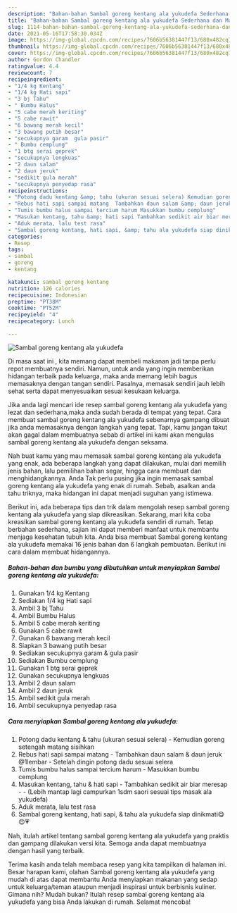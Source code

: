 ```yaml
---
description: "Bahan-bahan Sambal goreng kentang ala yukudefa Sederhana dan Mudah Dibuat"
title: "Bahan-bahan Sambal goreng kentang ala yukudefa Sederhana dan Mudah Dibuat"
slug: 1114-bahan-bahan-sambal-goreng-kentang-ala-yukudefa-sederhana-dan-mudah-dibuat
date: 2021-05-16T17:58:30.034Z
image: https://img-global.cpcdn.com/recipes/7606b56381447f13/680x482cq70/sambal-goreng-kentang-ala-yukudefa-foto-resep-utama.jpg
thumbnail: https://img-global.cpcdn.com/recipes/7606b56381447f13/680x482cq70/sambal-goreng-kentang-ala-yukudefa-foto-resep-utama.jpg
cover: https://img-global.cpcdn.com/recipes/7606b56381447f13/680x482cq70/sambal-goreng-kentang-ala-yukudefa-foto-resep-utama.jpg
author: Gordon Chandler
ratingvalue: 4.4
reviewcount: 7
recipeingredient:
- "1/4 kg Kentang"
- "1/4 kg Hati sapi"
- "3 bj Tahu"
- " Bumbu Halus"
- "5 cabe merah keriting"
- "5 cabe rawit"
- "6 bawang merah kecil"
- "3 bawang putih besar"
- "secukupnya garam  gula pasir"
- " Bumbu cemplung"
- "1 btg serai geprek"
- "secukupnya lengkuas"
- "2 daun salam"
- "2 daun jeruk"
- "sedikit gula merah"
- "secukupnya penyedap rasa"
recipeinstructions:
- "Potong dadu kentang &amp; tahu (ukuran sesuai selera) Kemudian goreng setengah matang sisihkan"
- "Rebus hati sapi sampai matang  Tambahkan daun salam &amp; daun jeruk @1lembar Setelah dingin potong dadu sesuai selera"
- "Tumis bumbu halus sampai tercium harum Masukkan bumbu cemplung"
- "Masukan kentang, tahu &amp; hati sapi Tambahkan sedikit air biar meresap  (Lebih mantap lagi campurkan 1sdm saori sesuai tips masak ala yukudefa)"
- "Aduk merata, lalu test rasa"
- "Sambal goreng kentang, hati sapi, &amp; tahu ala yukudefa siap dinikmati😋😍💗"
categories:
- Resep
tags:
- sambal
- goreng
- kentang

katakunci: sambal goreng kentang 
nutrition: 126 calories
recipecuisine: Indonesian
preptime: "PT38M"
cooktime: "PT52M"
recipeyield: "4"
recipecategory: Lunch

---
```



![Sambal goreng kentang ala yukudefa](https://img-global.cpcdn.com/recipes/7606b56381447f13/680x482cq70/sambal-goreng-kentang-ala-yukudefa-foto-resep-utama.jpg)

Di masa  saat ini , kita memang dapat membeli makanan jadi tanpa perlu repot membuatnya sendiri. Namun, untuk anda yang ingin memberikan hidangan terbaik pada keluarga, maka anda memang lebih bagus memasaknya dengan tangan sendiri. Pasalnya, memasak sendiri jauh lebih sehat serta dapat menyesuaikan sesuai kesukaan keluarga.

Jika anda lagi mencari ide resep sambal goreng kentang ala yukudefa yang lezat dan sederhana,maka anda sudah berada di tempat yang tepat. Cara membuat sambal goreng kentang ala yukudefa  sebenarnya gampang dibuat jika anda memasaknya dengan langkah yang tepat. Tapi, kamu jangan takut akan gagal dalam membuatnya 
sebab di artikel ini kami akan mengulas sambal goreng kentang ala yukudefa dengan seksama.  



Nah buat kamu yang mau memasak sambal goreng kentang ala yukudefa yang enak, ada beberapa langkah yang dapat dilakukan, mulai dari memilih jenis bahan, lalu pemilihan bahan segar, hingga cara membuat dan menghidangkannya. Anda Tak perlu pusing jika ingin memasak sambal goreng kentang ala yukudefa yang enak di rumah. Sebab, asalkan anda  tahu triknya, maka hidangan ini dapat menjadi suguhan yang istimewa.

Berikut ini, ada beberapa tips dan trik dalam mengolah resep sambal goreng kentang ala yukudefa yang siap dikreasikan. Sekarang, mari kita coba kreasikan sambal goreng kentang ala yukudefa sendiri di rumah. Tetap berbahan sederhana, sajian ini dapat memberi manfaat untuk membantu menjaga kesehatan tubuh kita. Anda bisa membuat Sambal goreng kentang ala yukudefa memakai 16 jenis bahan dan 6 langkah pembuatan. Berikut ini cara dalam membuat hidangannya.

<!--inarticleads1-->

##### Bahan-bahan dan bumbu yang dibutuhkan untuk menyiapkan Sambal goreng kentang ala yukudefa:

1. Gunakan 1/4 kg Kentang
1. Sediakan 1/4 kg Hati sapi
1. Ambil 3 bj Tahu
1. Ambil  Bumbu Halus
1. Ambil 5 cabe merah keriting
1. Gunakan 5 cabe rawit
1. Gunakan 6 bawang merah kecil
1. Siapkan 3 bawang putih besar
1. Sediakan secukupnya garam &amp; gula pasir
1. Sediakan  Bumbu cemplung
1. Gunakan 1 btg serai geprek
1. Gunakan secukupnya lengkuas
1. Ambil 2 daun salam
1. Ambil 2 daun jeruk
1. Ambil sedikit gula merah
1. Ambil secukupnya penyedap rasa




<!--inarticleads2-->

##### Cara menyiapkan Sambal goreng kentang ala yukudefa:

1. Potong dadu kentang &amp; tahu (ukuran sesuai selera) - Kemudian goreng setengah matang sisihkan
1. Rebus hati sapi sampai matang  - Tambahkan daun salam &amp; daun jeruk @1lembar - Setelah dingin potong dadu sesuai selera
1. Tumis bumbu halus sampai tercium harum - Masukkan bumbu cemplung
1. Masukan kentang, tahu &amp; hati sapi - Tambahkan sedikit air biar meresap -  - (Lebih mantap lagi campurkan 1sdm saori sesuai tips masak ala yukudefa)
1. Aduk merata, lalu test rasa
1. Sambal goreng kentang, hati sapi, &amp; tahu ala yukudefa siap dinikmati😋😍💗




Nah, itulah artikel tentang  sambal goreng kentang ala yukudefa  yang praktis dan gampang dilakukan versi kita. Semoga anda dapat membuatnya dengan hasil yang terbaik. 

Terima kasih anda telah membaca resep yang kita tampilkan di halaman ini. Besar harapan kami, olahan  Sambal goreng kentang ala yukudefa yang mudah di atas dapat membantu Anda menyiapkan makanan yang sedap untuk keluarga/teman ataupun menjadi inspirasi untuk berbisnis kuliner. Gimana nih? Mudah bukan? Itulah resep sambal goreng kentang ala yukudefa yang bisa Anda lakukan di rumah. Selamat mencoba!

